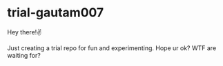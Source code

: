 # trial-gautam007
Hey there!✌️

Just creating a trial repo for fun and experimenting. Hope ur ok? WTF are waiting for?